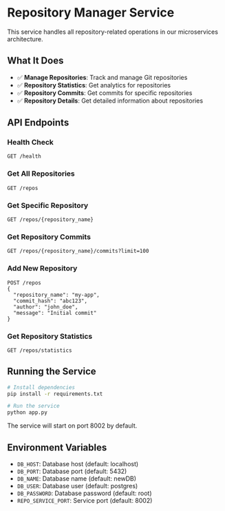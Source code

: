 # Repository Manager Service

This service handles all repository-related operations in our microservices architecture.

## What It Does

- ✅ **Manage Repositories**: Track and manage Git repositories
- ✅ **Repository Statistics**: Get analytics for repositories
- ✅ **Repository Commits**: Get commits for specific repositories
- ✅ **Repository Details**: Get detailed information about repositories

## API Endpoints

### Health Check
```
GET /health
```

### Get All Repositories
```
GET /repos
```

### Get Specific Repository
```
GET /repos/{repository_name}
```

### Get Repository Commits
```
GET /repos/{repository_name}/commits?limit=100
```

### Add New Repository
```
POST /repos
{
  "repository_name": "my-app",
  "commit_hash": "abc123",
  "author": "john_doe",
  "message": "Initial commit"
}
```

### Get Repository Statistics
```
GET /repos/statistics
```

## Running the Service

```bash
# Install dependencies
pip install -r requirements.txt

# Run the service
python app.py
```

The service will start on port 8002 by default.

## Environment Variables

- `DB_HOST`: Database host (default: localhost)
- `DB_PORT`: Database port (default: 5432)
- `DB_NAME`: Database name (default: newDB)
- `DB_USER`: Database user (default: postgres)
- `DB_PASSWORD`: Database password (default: root)
- `REPO_SERVICE_PORT`: Service port (default: 8002)
